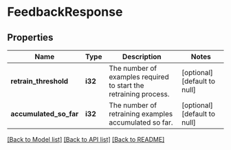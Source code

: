 # FeedbackResponse

## Properties
Name | Type | Description | Notes
------------ | ------------- | ------------- | -------------
**retrain_threshold** | **i32** | The number of examples required to start the retraining process. | [optional] [default to null]
**accumulated_so_far** | **i32** | The number of retraining examples accumulated so far. | [optional] [default to null]

[[Back to Model list]](../README.md#documentation-for-models) [[Back to API list]](../README.md#documentation-for-api-endpoints) [[Back to README]](../README.md)


